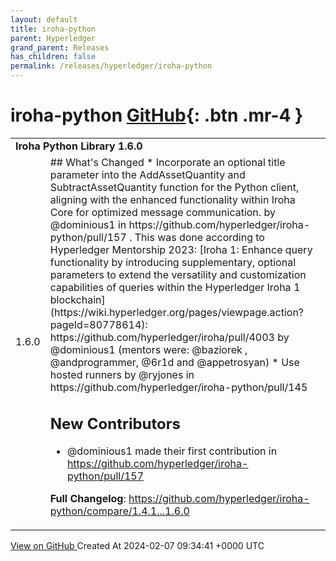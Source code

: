 ```yaml
---
layout: default
title: iroha-python
parent: Hyperledger
grand_parent: Releases
has_children: false
permalink: /releases/hyperledger/iroha-python
---
```


# iroha-python <span class="fs-3 right-align">[GitHub](https://github.com/hyperledger/iroha-python){: .btn .mr-4 }</span>


<div>
    <table>
        <tr>
            <td colspan="2">
                <b>
                    Iroha Python Library 1.6.0
                </b>
            </td>
        </tr>
        <tr>
            <td>
                <span class="chip">
                    1.6.0
                </span>
            </td>
            <td>
                ## What's Changed
* Incorporate an optional title parameter into the AddAssetQuantity and SubtractAssetQuantity function for the Python client, aligning with the enhanced functionality within Iroha Core for optimized message communication. by @dominious1 in https://github.com/hyperledger/iroha-python/pull/157 . This was done according to Hyperledger Mentorship 2023: [Iroha 1: Enhance query functionality by introducing supplementary, optional parameters to extend the versatility and customization capabilities of queries within the Hyperledger Iroha 1 blockchain](https://wiki.hyperledger.org/pages/viewpage.action?pageId=80778614): https://github.com/hyperledger/iroha/pull/4003 by @dominious1 (mentors were: @baziorek , @andprogrammer, @6r1d and @appetrosyan)
* Use hosted runners by @ryjones in https://github.com/hyperledger/iroha-python/pull/145


## New Contributors
* @dominious1 made their first contribution in https://github.com/hyperledger/iroha-python/pull/157

**Full Changelog**: https://github.com/hyperledger/iroha-python/compare/1.4.1...1.6.0
            </td>
        </tr>
    </table>
    <a href="https://github.com/hyperledger/iroha-python/releases/tag/1.6.0" class=".btn">
        View on GitHub
    </a>
    <span class="right-align">
        Created At 2024-02-07 09:34:41 +0000 UTC
    </span>
</div>

